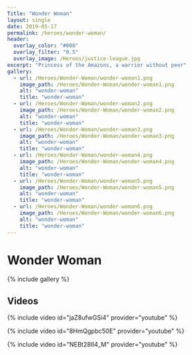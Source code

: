 ```yaml
---
Title: "Wonder Woman"
layout: single
date: 2019-05-17
permalink: /heroes/wonder-woman/
header:
  overlay_color: "#000"
  overlay_filter: "0.5"
  overlay_image: /Heroes/justice-league.jpg
excerpt: "Princess of the Amazons, a warrior without peer"
gallery:
  - url: /Heroes/Wonder-Woman/wonder-woman1.png
    image_path: /Heroes/Wonder-Woman/wonder-woman1.png
    alt: "wonder-woman"
    title: "wonder-woman"
  - url: /Heroes/Wonder-Woman/wonder-woman2.png
    image_path: /Heroes/Wonder-Woman/wonder-woman2.png
    alt: "wonder-woman"
    title: "wonder-woman"
  - url: /Heroes/Wonder-Woman/wonder-woman3.png
    image_path: /Heroes/Wonder-Woman/wonder-woman3.png
    alt: "wonder-woman"
    title: "wonder-woman"
  - url: /Heroes/Wonder-Woman/wonder-woman4.png
    image_path: /Heroes/Wonder-Woman/wonder-woman4.png
    alt: "wonder-woman"
    title: "wonder-woman"
  - url: /Heroes/Wonder-Woman/wonder-woman5.png
    image_path: /Heroes/Wonder-Woman/wonder-woman5.png
    alt: "wonder-woman"
    title: "wonder-woman"
  - url: /Heroes/Wonder-Woman/wonder-woman6.png
    image_path: /Heroes/Wonder-Woman/wonder-woman6.png
    alt: "wonder-woman"
    title: "wonder-woman"
---
```


# Wonder Woman

{% include gallery %}

## Videos

{% include video id="jaZ8ufwGSi4" provider="youtube" %}

{% include video id="8HmQgpbc50E" provider="youtube" %}

{% include video id="NEBt28II4_M" provider="youtube" %}
